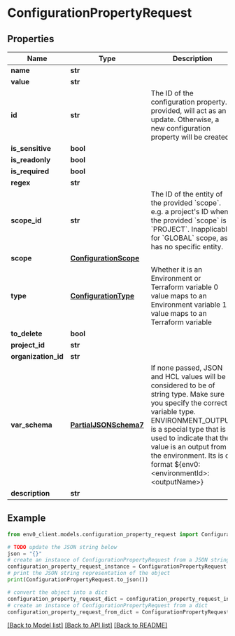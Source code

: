 # ConfigurationPropertyRequest


## Properties

Name | Type | Description | Notes
------------ | ------------- | ------------- | -------------
**name** | **str** |  | 
**value** | **str** |  | [optional] 
**id** | **str** | The ID of the configuration property. If provided, will act as an update. Otherwise, a new configuration property will be created. | [optional] 
**is_sensitive** | **bool** |  | [optional] 
**is_readonly** | **bool** |  | [optional] 
**is_required** | **bool** |  | [optional] 
**regex** | **str** |  | [optional] 
**scope_id** | **str** | The ID of the entity of the provided &#x60;scope&#x60;. e.g. a project&#39;s ID when the provided &#x60;scope&#x60; is &#x60;PROJECT&#x60;. Inapplicable for &#x60;GLOBAL&#x60; scope, as it has no specific entity. | [optional] 
**scope** | [**ConfigurationScope**](ConfigurationScope.md) |  | 
**type** | [**ConfigurationType**](ConfigurationType.md) | Whether it is an Environment or Terraform variable 0 value maps to an Environment variable 1 value maps to an Terraform variable | 
**to_delete** | **bool** |  | [optional] 
**project_id** | **str** |  | [optional] 
**organization_id** | **str** |  | 
**var_schema** | [**PartialJSONSchema7**](PartialJSONSchema7.md) | If none passed, JSON and HCL values will be considered to be of string type. Make sure you specify the correct variable type. ENVIRONMENT_OUTPUT is a special type that is used to indicate that the value is an output from the environment. Its is of format ${env0:&lt;environmentId&gt;:&lt;outputName&gt;} | [optional] 
**description** | **str** |  | [optional] 

## Example

```python
from env0_client.models.configuration_property_request import ConfigurationPropertyRequest

# TODO update the JSON string below
json = "{}"
# create an instance of ConfigurationPropertyRequest from a JSON string
configuration_property_request_instance = ConfigurationPropertyRequest.from_json(json)
# print the JSON string representation of the object
print(ConfigurationPropertyRequest.to_json())

# convert the object into a dict
configuration_property_request_dict = configuration_property_request_instance.to_dict()
# create an instance of ConfigurationPropertyRequest from a dict
configuration_property_request_from_dict = ConfigurationPropertyRequest.from_dict(configuration_property_request_dict)
```
[[Back to Model list]](../README.md#documentation-for-models) [[Back to API list]](../README.md#documentation-for-api-endpoints) [[Back to README]](../README.md)


